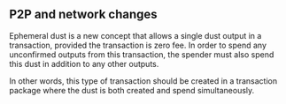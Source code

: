 P2P and network changes
-----------------------

Ephemeral dust is a new concept that allows a single
dust output in a transaction, provided the transaction
is zero fee. In order to spend any unconfirmed outputs
from this transaction, the spender must also spend
this dust in addition to any other outputs.

In other words, this type of transaction
should be created in a transaction package where
the dust is both created and spend simultaneously.

